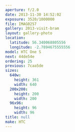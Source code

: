```yaml
---
aperture: f/2.0
date: 2013-11-30 14:52:02
exposure: 3520/1000000
file: IMAG0257
gallery: 2013-visit-bram
layout: gallery-photo
location:
  latitude: 56.340068805556
  longitude: -2.7894675555556
model: HTC One S
next: 44de54e
ordering: 25
previous: 7caa5de
sizes:
  640w:
    height: 361
    width: 640
  200x200:
    height: 200
    width: 200
  96x96:
    height: 96
    width: 96
title: null
make: HTC
---
```

